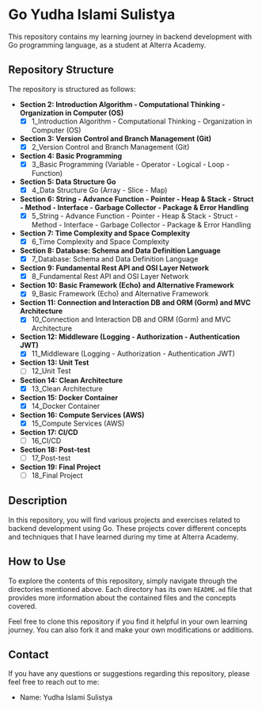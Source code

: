 # Go Yudha Islami Sulistya

This repository contains my learning journey in backend development with Go programming language, as a student at Alterra Academy.

## Repository Structure

The repository is structured as follows:

- **Section 2: Introduction Algorithm - Computational Thinking - Organization in Computer (OS)**
  - [x] 1_Introduction Algorithm - Computational Thinking - Organization in Computer (OS)

- **Section 3: Version Control and Branch Management (Git)**
  - [x] 2_Version Control and Branch Management (Git)

- **Section 4: Basic Programming**
  - [x] 3_Basic Programming (Variable - Operator - Logical - Loop - Function)

- **Section 5: Data Structure Go**
  - [x] 4_Data Structure Go (Array - Slice - Map)

- **Section 6: String - Advance Function - Pointer - Heap & Stack - Struct - Method - Interface - Garbage Collector - Package & Error Handling**
  - [x] 5_String - Advance Function - Pointer - Heap & Stack - Struct - Method - Interface - Garbage Collector - Package & Error Handling

- **Section 7: Time Complexity and Space Complexity**
  - [x] 6_Time Complexity and Space Complexity

- **Section 8: Database: Schema and Data Definition Language**
  - [x] 7_Database: Schema and Data Definition Language

- **Section 9: Fundamental Rest API and OSI Layer Network**
  - [x] 8_Fundamental Rest API and OSI Layer Network

- **Section 10: Basic Framework (Echo) and Alternative Framework**
  - [x] 9_Basic Framework (Echo) and Alternative Framework

- **Section 11: Connection and Interaction DB and ORM (Gorm) and MVC Architecture**
  - [x] 10_Connection and Interaction DB and ORM (Gorm) and MVC Architecture

- **Section 12: Middleware (Logging - Authorization - Authentication JWT)**
  - [x] 11_Middleware (Logging - Authorization - Authentication JWT)

- **Section 13: Unit Test**
  - [ ] 12_Unit Test

- **Section 14: Clean Architecture**
  - [x] 13_Clean Architecture

- **Section 15: Docker Container**
  - [x] 14_Docker Container

- **Section 16: Compute Services (AWS)**
  - [x] 15_Compute Services (AWS)

- **Section 17: CI/CD**
  - [ ] 16_CI/CD

- **Section 18: Post-test**
  - [ ] 17_Post-test

- **Section 19: Final Project**
  - [ ] 18_Final Project

## Description

In this repository, you will find various projects and exercises related to backend development using Go. These projects cover different concepts and techniques that I have learned during my time at Alterra Academy.

## How to Use

To explore the contents of this repository, simply navigate through the directories mentioned above. Each directory has its own `README.md` file that provides more information about the contained files and the concepts covered.

Feel free to clone this repository if you find it helpful in your own learning journey. You can also fork it and make your own modifications or additions.

## Contact

If you have any questions or suggestions regarding this repository, please feel free to reach out to me:

- Name: Yudha Islami Sulistya
